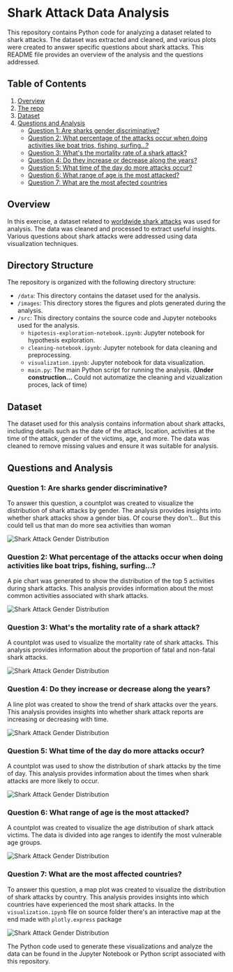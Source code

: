 # Shark Attack Data Analysis
This repository contains Python code for analyzing a dataset related to shark attacks. The dataset was extracted and cleaned, and various plots were created to answer specific questions about shark attacks. This README file provides an overview of the analysis and the questions addressed.

## Table of Contents

1. [Overview](#overview)
2. [The repo](#directory-structure)
2. [Dataset](#dataset)
3. [Questions and Analysis](#questions-and-analysis)
    - [Question 1: Are sharks gender discriminative?](#question-1-are-sharks-gender-discriminative)
    - [Question 2: What percentage of the attacks occur when doing activities like boat trips, fishing, surfing...?](#question-2-what-percentage-of-the-attacks-occur-when-doing-activities-like-boat-trips-fishing-surfing)
    - [Question 3: What's the mortality rate of a shark attack?](#question-3-whats-the-mortality-rate-of-a-shark-attack)
    - [Question 4: Do they increase or decrease along the years?](#question-4-do-they-increase-or-decrease-along-the-years)
    - [Question 5: What time of the day do more attacks occur?](#question-5-what-time-of-the-day-do-more-attacks-occur)
    - [Question 6: What range of age is the most attacked?](#question-6-what-range-of-age-is-the-most-attacked)
    - [Question 7: What are the most afected countries](#question-7-what-are-the-most-afetcted-countries)

## Overview
In this exercise, a dataset related to [worldwide shark attacks](https://www.kaggle.com/datasets/teajay/global-shark-attacks/discussion) was used for analysis. The data was cleaned and processed to extract useful insights. Various questions about shark attacks were addressed using data visualization techniques.

## Directory Structure

The repository is organized with the following directory structure:

- `/data`: This directory contains the dataset used for the analysis.
- `/images`: This directory stores the figures and plots generated during the analysis.
- `/src`: This directory contains the source code and Jupyter notebooks used for the analysis.
  - `hipotesis-exploration-notebook.ipynb`: Jupyter notebook for hypothesis exploration.
  - `cleaning-notebook.ipynb`: Jupyter notebook for data cleaning and preprocessing.
  - `visualization.ipynb`: Jupyter notebook for data visualization.
  - `main.py`: The main Python script for running the analysis. (**Under construction...** Could not automatize the cleaning and vizualization proces, lack of time)



## Dataset
The dataset used for this analysis contains information about shark attacks, including details such as the date of the attack, location, activities at the time of the attack, gender of the victims, age, and more. The data was cleaned to remove missing values and ensure it was suitable for analysis.

## Questions and Analysis
### Question 1: Are sharks gender discriminative?
To answer this question, a countplot was created to visualize the distribution of shark attacks by gender. The analysis provides insights into whether shark attacks show a gender bias. Of course they don't... But this could tell us that man do more sea activities than woman

![Shark Attack Gender Distribution](images/shark_attacks_gender.png)

### Question 2: What percentage of the attacks occur when doing activities like boat trips, fishing, surfing...?
A pie chart was generated to show the distribution of the top 5 activities during shark attacks. This analysis provides information about the most common activities associated with shark attacks.

![Shark Attack Gender Distribution](images/shark_attacks_per_activity.png)

### Question 3: What's the mortality rate of a shark attack?
A countplot was used to visualize the mortality rate of shark attacks. This analysis provides information about the proportion of fatal and non-fatal shark attacks.

![Shark Attack Gender Distribution](images/shark_attacks_fatality.png)

### Question 4: Do they increase or decrease along the years?
A line plot was created to show the trend of shark attacks over the years. This analysis provides insights into whether shark attack reports are increasing or decreasing with time.

![Shark Attack Gender Distribution](images/shark_attacks_over_years.png)

### Question 5: What time of the day do more attacks occur?
A countplot was used to show the distribution of shark attacks by the time of day. This analysis provides information about the times when shark attacks are more likely to occur.

![Shark Attack Gender Distribution](images/shark_attacks_by_time.png)

### Question 6: What range of age is the most attacked?
A countplot was created to visualize the age distribution of shark attack victims. The data is divided into age ranges to identify the most vulnerable age groups.

![Shark Attack Gender Distribution](images/shark_attacks_victim_ages.png)

### Question 7: What are the most affected countries?
To answer this question, a map plot was created to visualize the distribution of shark attacks by country. This analysis provides insights into which countries have experienced the most shark attacks. In the `visualization.ipynb` file on source folder there's an interactive map at the end made with `plotly.express` package

![Shark Attack Gender Distribution](images/attacks_per_country.png)

The Python code used to generate these visualizations and analyze the data can be found in the Jupyter Notebook or Python script associated with this repository.